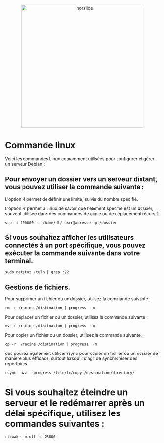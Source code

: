 <p align="center"><img src="https://wiki.debian.org/FrontPage?action=AttachFile&do=get&target=11-bullseye-wiki-banner-04.png" width="400" alt="norsiide"></p>

# Commande linux

Voici les commandes Linux couramment utilisées pour configurer et gérer un serveur Debian :

## Pour envoyer un dossier vers un serveur distant, vous pouvez utiliser la commande suivante :

L'option -l permet de définir une limite, suivie du nombre spécifié.

L'option -r permet à Linux de savoir que l'élément spécifié est un dossier, souvent utilisée dans des commandes de copie ou de déplacement récursif.

```
scp -l 100000 -r /home/dl/ user@adresse-ip:/dossier
```

## Si vous souhaitez afficher les utilisateurs connectés à un port spécifique, vous pouvez exécuter la commande suivante dans votre terminal.

```
sudo netstat -tuln | grep :22
```

## Gestions de fichiers.

Pour supprimer un fichier ou un dossier, utilisez la commande suivante :
``` 
rm -r /racine /distination | progress  -m
```
Pour déplacer un fichier ou un dossier, utilisez la commande suivante :
```
mv -r /racine /distination | progress  -m
```
Pour copier un fichier ou un dossier, utilisez la commande suivante :

```
cp -r  /racine /distination | progress  -m
```
ous pouvez également utiliser rsync pour copier un fichier ou un dossier de manière plus efficace, surtout lorsqu'il s'agit de synchroniser des répertoires.
```
rsync -avz --progress /file/to/copy /destination/directory/
```
# Si vous souhaitez éteindre un serveur et le redémarrer après un délai spécifique, utilisez les commandes suivantes :
```
rtcwake -m off -s 28800
```
